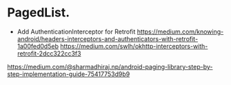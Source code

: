 # PagedList.

- Add AuthenticationInterceptor for Retrofit
https://medium.com/knowing-android/headers-interceptors-and-authenticators-with-retrofit-1a00fed0d5eb
https://medium.com/swlh/okhttp-interceptors-with-retrofit-2dcc322cc3f3

https://medium.com/@sharmadhiraj.np/android-paging-library-step-by-step-implementation-guide-75417753d9b9

